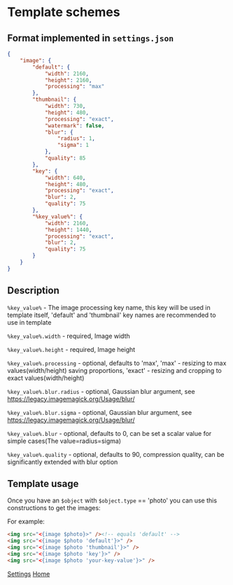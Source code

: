 
# Template schemes

## Format implemented in `settings.json`

```json
{
    "image": {
        "default": {
            "width": 2160,
            "height": 2160,
            "processing": "max"
        },
        "thumbnail": {
            "width": 730,
            "height": 480,
            "processing": "exact",
            "watermark": false,
            "blur": {
                "radius": 1,
                "sigma": 1
            },
            "quality": 85
        },
        "key": {
            "width": 640,
            "height": 480,
            "processing": "exact",
            "blur": 2,
            "quality": 75
        },
        "%key_value%": {
            "width": 2160,
            "height": 1440,
            "processing": "exact",
            "blur": 2,
            "quality": 75
        }
    }
}
```


## Description

`%key_value%` - The image processing key name, this key will be used in template itself, 'default' and 'thumbnail' key names are recommended to use in template

`%key_value%.width` - required, Image width

`%key_value%.height` - required, Image height

`%key_value%.processing` - optional, defaults to 'max', 'max' - resizing to max values(width/height) saving proportions, 'exact' - resizing and cropping to exact values(width/height)

`%key_value%.blur.radius` - optional, Gaussian blur argument, see https://legacy.imagemagick.org/Usage/blur/

`%key_value%.blur.sigma` - optional, Gaussian blur argument, see https://legacy.imagemagick.org/Usage/blur/

`%key_value%.blur` - optional, defaults to 0, can be set a scalar value for simple cases(The value=radius=sigma)

`%key_value%.quality` - optional, defaults to 90, compression quality, can be significantly extended with blur option


## Template usage

Once you have an `$object` with `$object.type` == 'photo' you can use this constructions to get the images:

For example:
```html
<img src="<{image $photo}>" /><!-- equals 'default' -->
<img src="<{image $photo 'default'}>" />
<img src="<{image $photo 'thumbnail'}>" />
<img src="<{image $photo 'key'}>" />
<img src="<{image $photo 'your-key-value'}>" />
```


[Settings](settings.md)
[Home](../index.md)
